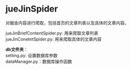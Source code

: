 # jueJinSpider
对掘金内容进行爬取，包括首页的文章列表以及具体的文章内容。

jueJinBriefContentSpider.py: 用来爬取文章列表  
jueJinConetntSpider.py:      用来爬取具体的文章内容  

**db文件夹**：  
  setting.py: 设置数据库参数  
  dataManager.py：数据库操作函数
